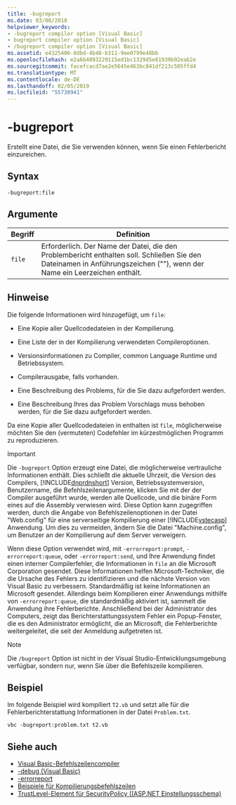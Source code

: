 ```yaml
---
title: -bugreport
ms.date: 03/08/2018
helpviewer_keywords:
- -bugreport compiler option [Visual Basic]
- bugreport compiler option [Visual Basic]
- /bugreport compiler option [Visual Basic]
ms.assetid: e4325406-8dbd-4b48-b311-9ee0799e48bb
ms.openlocfilehash: e2a6b4893229115ed1bc1329d5e81939b92eab2e
ms.sourcegitcommit: facefcacd7ae2e5645e463bc841df213c505ffd4
ms.translationtype: MT
ms.contentlocale: de-DE
ms.lasthandoff: 02/05/2019
ms.locfileid: "55738941"
---
```

# <a name="-bugreport"></a>-bugreport
Erstellt eine Datei, die Sie verwenden können, wenn Sie einen Fehlerbericht einzureichen.  
  
## <a name="syntax"></a>Syntax  
  
```  
-bugreport:file  
```  
  
## <a name="arguments"></a>Argumente  
  
|Begriff|Definition|  
|---|---|  
|`file`|Erforderlich. Der Name der Datei, die den Problembericht enthalten soll. Schließen Sie den Dateinamen in Anführungszeichen (""), wenn der Name ein Leerzeichen enthält.|  
  
## <a name="remarks"></a>Hinweise  
 Die folgende Informationen wird hinzugefügt, um `file`:  
  
-   Eine Kopie aller Quellcodedateien in der Kompilierung.  
  
-   Eine Liste der in der Kompilierung verwendeten Compileroptionen.  
  
-   Versionsinformationen zu Compiler, common Language Runtime und Betriebssystem.  
  
-   Compilerausgabe, falls vorhanden.  
  
-   Eine Beschreibung des Problems, für die Sie dazu aufgefordert werden.  
  
-   Eine Beschreibung Ihres das Problem Vorschlags muss behoben werden, für die Sie dazu aufgefordert werden.  
  
 Da eine Kopie aller Quellcodedateien in enthalten ist `file`, möglicherweise möchten Sie den (vermuteten) Codefehler im kürzestmöglichen Programm zu reproduzieren.  
  
> [!IMPORTANT]
>  Die `-bugreport` Option erzeugt eine Datei, die möglicherweise vertrauliche Informationen enthält. Dies schließt die aktuelle Uhrzeit, die Version des Compilers, [!INCLUDE[dnprdnshort](~/includes/dnprdnshort-md.md)] Version, Betriebssystemversion, Benutzername, die Befehlszeilenargumente, klicken Sie mit der der Compiler ausgeführt wurde, werden alle Quellcode, und die binäre Form eines auf die Assembly verwiesen wird. Diese Option kann zugegriffen werden, durch die Angabe von Befehlszeilenoptionen in der Datei "Web.config" für eine serverseitige Kompilierung einer [!INCLUDE[vstecasp](~/includes/vstecasp-md.md)] Anwendung. Um dies zu vermeiden, ändern Sie die Datei "Machine.config", um Benutzer an der Kompilierung auf dem Server verweigern.  
  
 Wenn diese Option verwendet wird, mit `-errorreport:prompt`, `-errorreport:queue`, oder `-errorreport:send`, und Ihre Anwendung findet einen interner Compilerfehler, die Informationen in `file` an die Microsoft Corporation gesendet. Diese Informationen helfen Microsoft-Techniker, die die Ursache des Fehlers zu identifizieren und die nächste Version von Visual Basic zu verbessern. Standardmäßig ist keine Informationen an Microsoft gesendet. Allerdings beim Kompilieren einer Anwendungs mithilfe von `-errorreport:queue`, die standardmäßig aktiviert ist, sammelt die Anwendung ihre Fehlerberichte. Anschließend bei der Administrator des Computers, zeigt das Berichterstattungssystem Fehler ein Popup-Fenster, die es den Administrator ermöglicht, die an Microsoft, die Fehlerberichte weitergeleitet, die seit der Anmeldung aufgetreten ist.  
  
> [!NOTE]
>  Die `/bugreport` Option ist nicht in der Visual Studio-Entwicklungsumgebung verfügbar, sondern nur, wenn Sie über die Befehlszeile kompilieren.  
  
## <a name="example"></a>Beispiel  
 Im folgende Beispiel wird kompiliert `T2.vb` und setzt alle für die Fehlerberichterstattung Informationen in der Datei `Problem.txt`.  
  
```  
vbc -bugreport:problem.txt t2.vb  
```  
  
## <a name="see-also"></a>Siehe auch
- [Visual Basic-Befehlszeilencompiler](../../../visual-basic/reference/command-line-compiler/index.md)
- [-debug (Visual Basic)](../../../visual-basic/reference/command-line-compiler/debug.md)
- [-errorreport](../../../visual-basic/reference/command-line-compiler/errorreport.md)
- [Beispiele für Kompilierungsbefehlszeilen](../../../visual-basic/reference/command-line-compiler/sample-compilation-command-lines.md)
- [TrustLevel-Element für SecurityPolicy ((ASP.NET Einstellungsschema)](https://docs.microsoft.com/previous-versions/dotnet/netframework-4.0/as399f0x(v=vs.100))
